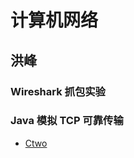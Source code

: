 # 计算机网络

## 洪峰

### Wireshark 抓包实验


### Java 模拟 TCP 可靠传输

- [Ctwo](https://github.com/cyx0706/OUC-ComputerNetwork-Exp)